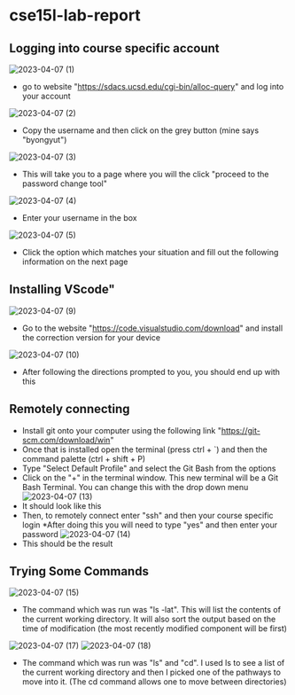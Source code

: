 # cse15l-lab-report

## Logging into course specific account

![2023-04-07 (1)](https://user-images.githubusercontent.com/63754318/230667540-5a5d7583-b0d7-45a1-b79e-bf9aa7665c1c.png)
* go to website "https://sdacs.ucsd.edu/cgi-bin/alloc-query" and log into your account

![2023-04-07 (2)](https://user-images.githubusercontent.com/63754318/230667923-54ae957e-2be4-40d8-96ed-115de952eb77.png)
* Copy the username and then click on the grey button (mine says "byongyut")

![2023-04-07 (3)](https://user-images.githubusercontent.com/63754318/230668104-e4794bb8-4182-4671-b988-4e1ace7e9e34.png)
* This will take you to a page where you will the click "proceed to the password change tool"

![2023-04-07 (4)](https://user-images.githubusercontent.com/63754318/230668174-0beb16db-ae11-4a07-a040-aefbc7fda7dc.png)
* Enter your username in the box

![2023-04-07 (5)](https://user-images.githubusercontent.com/63754318/230668225-35f06ca5-43e0-4029-9df7-ea1839ff7a7b.png)
* Click the option which matches your situation and fill out the following information on the next page

## Installing VScode" 
![2023-04-07 (9)](https://user-images.githubusercontent.com/63754318/230668916-d68e75b2-ee0b-4e22-a2d1-d50683bb01f3.png)
* Go to the website "https://code.visualstudio.com/download" and install the correction version for your device

![2023-04-07 (10)](https://user-images.githubusercontent.com/63754318/230668616-533cb522-15e7-47b7-8f4a-d0ff5f09a953.png)
* After following the directions prompted to you, you should end up with this

## Remotely connecting 

* Install git onto your computer using the following link "https://git-scm.com/download/win"
* Once that is installed open the terminal (press ctrl + `) and then the command palette (ctrl + shift + P)
* Type "Select Default Profile" and select the Git Bash from the options
* Click on the "+" in the terminal window. 
This new terminal will be a Git Bash Terminal. You can change this with the drop down menu
![2023-04-07 (13)](https://user-images.githubusercontent.com/63754318/230671492-dca8d391-5bf0-48d8-92fb-4ec3c5f81eb1.png)
* It should look like this
* Then, to remotely connect enter "ssh" and then your course specific login
*After doing this you will need to type "yes" and then enter your password
![2023-04-07 (14)](https://user-images.githubusercontent.com/63754318/230671779-d9a8b5b0-a727-4a82-8ab3-356b516474ea.png)
* This should be the result

## Trying Some Commands

![2023-04-07 (15)](https://user-images.githubusercontent.com/63754318/230672140-c4715cf2-ab13-464f-9571-ec8fc61b207d.png)
* The command which was run was "ls -lat". This will list the contents of the current working directory. It will also sort the output based on the time of modification (the most recently modified component will be first)

![2023-04-07 (17)](https://user-images.githubusercontent.com/63754318/230672957-efbc589a-25bc-4d50-922c-44b17ee733d7.png)
![2023-04-07 (18)](https://user-images.githubusercontent.com/63754318/230672969-55b7c524-a2fc-4b1c-ab57-30d196d76a13.png)
* The command which was run was "ls" and "cd". I used ls to see a list of the current working directory and then I picked one of the pathways to move into it. (The cd command allows one to move between directories)

